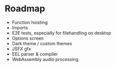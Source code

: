 # Roadmap

-   Function hoisting
-   Imports
-   E2E tests, especially for filehandling on desktop
-   Options screen
-   Dark theme / custom themes
-   JSFX gfx
-   EEL parser & compiler
-   WebAssembly audio processing
